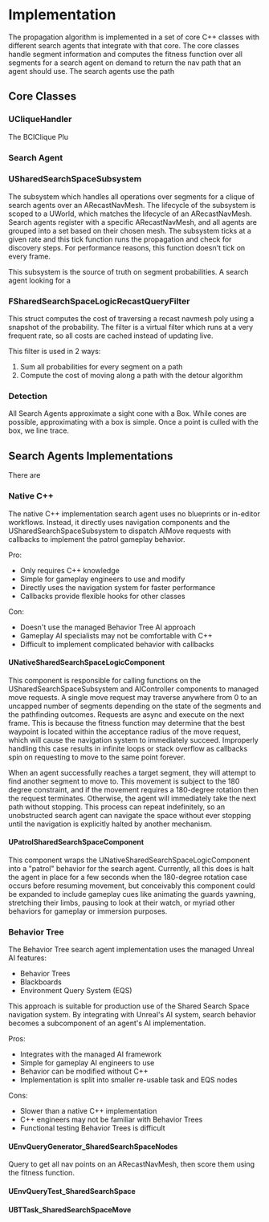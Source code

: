 # Implementation

The propagation algorithm is implemented in a set of core C++ classes with different search agents that integrate with that core. The core classes handle segment information and computes the fitness function over all segments for a search agent on demand to return the nav path that an agent should use. The search agents use the path

## Core Classes

### UCliqueHandler

The BCIClique Plu

### Search Agent

### USharedSearchSpaceSubsystem

The subsystem which handles all operations over segments for a clique of search agents over an ARecastNavMesh. The lifecycle of the subsystem is scoped to a UWorld, which matches the lifecycle of an ARecastNavMesh. Search agents register with a specific ARecastNavMesh, and all agents are grouped into a set based on their chosen mesh. The subsystem ticks at a given rate and this tick function runs the propagation and check for discovery steps. For performance reasons, this function doesn't tick on every frame.

This subsystem is the source of truth on segment probabilities. A search agent looking for a

### FSharedSearchSpaceLogicRecastQueryFilter

This struct computes the cost of traversing a recast navmesh poly using a snapshot of the probability. The filter is a virtual filter which runs at a very frequent rate, so all costs are cached instead of updating live.

This filter is used in 2 ways:

1. Sum all probabilities for every segment on a path
2. Compute the cost of moving along a path with the detour algorithm

### Detection

All Search Agents approximate a sight cone with a Box. While cones are possible, approximating with a box is simple. Once a point is culled with the box, we line trace.  

## Search Agents Implementations

There are 

### Native C++

The native C++ implementation search agent uses no blueprints or in-editor workflows. Instead, it directly uses navigation components and the USharedSearchSpaceSubsystem to dispatch AIMove requests with callbacks to implement the patrol gameplay behavior.

Pro:
* Only requires C++ knowledge
* Simple for gameplay engineers to use and modify
* Directly uses the navigation system for faster performance
* Callbacks provide flexible hooks for other classes

Con:
* Doesn't use the managed Behavior Tree AI approach
* Gameplay AI specialists may not be comfortable with C++
* Difficult to implement complicated behavior with callbacks

#### UNativeSharedSearchSpaceLogicComponent

This component is responsible for calling functions on the USharedSearchSpaceSubsystem and AIController components to managed move requests. A single move request may traverse anywhere from 0 to an uncapped number of segments depending on the state of the segments and the pathfinding outcomes. Requests are async and execute on the next frame. This is because the fitness function may determine that the best waypoint is located within the acceptance radius of the move request, which will cause the navigation system to immediately succeed. Improperly handling this case results in infinite loops or stack overflow as callbacks spin on requesting to move to the same point forever.

When an agent successfully reaches a target segment, they will attempt to find another segment to move to. This movement is subject to the 180 degree constraint, and if the movement requires a 180-degree rotation then the request terminates. Otherwise, the agent will immediately take the next path without stopping. This process can repeat indefinitely, so an unobstructed search agent can navigate the space without ever stopping until the navigation is explicitly halted by another mechanism.

#### UPatrolSharedSearchSpaceComponent

This component wraps the UNativeSharedSearchSpaceLogicComponent into a "patrol" behavior for the search agent. Currently, all this does is halt the agent in place for a few seconds when the 180-degree rotation case occurs before resuming movement, but conceivably this component could be expanded to include gameplay cues like animating the guards yawning, stretching their limbs, pausing to look at their watch, or myriad other behaviors for gameplay or immersion purposes.

### Behavior Tree

The Behavior Tree search agent implementation uses the managed Unreal AI features:

* Behavior Trees
* Blackboards
* Environment Query System (EQS)

This approach is suitable for production use of the Shared Search Space navigation system. By integrating with Unreal's AI system, search behavior becomes a subcomponent of an agent's AI implementation.

Pros:
* Integrates with the managed AI framework
* Simple for gameplay AI engineers to use
* Behavior can be modified without C++
* Implementation is split into smaller re-usable task and EQS nodes

Cons:
* Slower than a native C++ implementation
* C++ engineers may not be familiar with Behavior Trees
* Functional testing Behavior Trees is difficult

#### UEnvQueryGenerator_SharedSearchSpaceNodes

Query to get all nav points on an ARecastNavMesh, then score them using the fitness function.

#### UEnvQueryTest_SharedSearchSpace

#### UBTTask_SharedSearchSpaceMove
